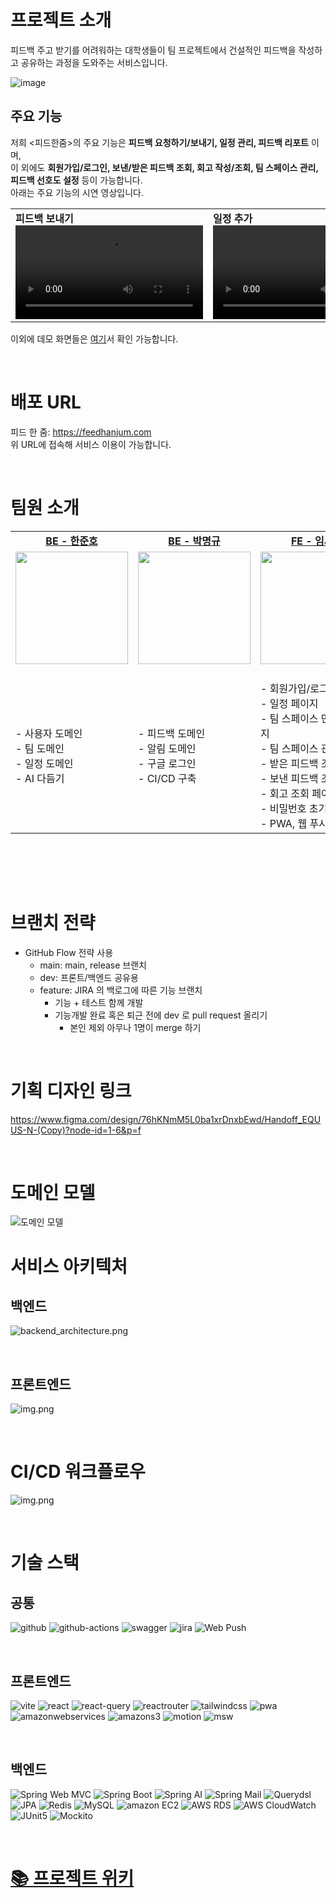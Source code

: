 # 프로젝트 소개
피드백 주고 받기를 어려워하는 대학생들이 팀 프로젝트에서 건설적인 피드백을 작성하고 공유하는 과정을 도와주는 서비스입니다.

![image](https://github.com/user-attachments/assets/cca47e96-12f7-4c30-88ec-a1a07b2eea21)

## 주요 기능
저희 <피드한줌>의 주요 기능은 **피드백 요청하기/보내기, 일정 관리, 피드백 리포트** 이며, <br>
이 외에도 **회원가입/로그인, 보낸/받은 피드백 조회, 회고 작성/조회, 팀 스페이스 관리, 피드백 선호도 설정** 등이 가능합니다. <br>
아래는 주요 기능의 시연 영상입니다.

<table>
<tr>
<td><b>피드백 보내기</b><br><video src="https://github.com/user-attachments/assets/993102a0-bad2-40e1-9e85-b79e5b4b12d8" ></video>
<td><b>일정 추가</b><br><video src="https://github.com/user-attachments/assets/ec202737-1815-41c5-aba3-3688374c839e" ></video>
<td><b>피드백 리포트를 포함한 마이페이지 기능</b><br><video src="https://github.com/user-attachments/assets/42de714d-d610-44b3-a638-8e718f611981" ></video>
</table>

이외에 데모 화면들은 [여기](https://github.com/softeer5th/Team5-EQUUS-N/wiki/%EB%8D%B0%EB%AA%A8-%ED%99%94%EB%A9%B4)서 확인 가능합니다.

<br>


# 배포 URL
피드 한 줌: https://feedhanjum.com <br>
위 URL에 접속해 서비스 이용이 가능합니다.

<br>

# 팀원 소개

<table>
<tbody><tr>
    <td width="25%" align="center"><a href="https://github.com/GoGradually"><b>BE - 한준호</b></a></td>
    <td width="25%" align="center"><a href="https://github.com/vvsos1"><b>BE - 박명규</b></a></td>
    <td width="25%" align="center"><a href="https://github.com/lsj1137"><b>FE - 임세준</b></a></td>
    <td width="25%" align="center"><a href="https://github.com/hammsik"><b>FE - 백현식</b></a></td>
</tr>
<tr>
<td align="center"><a href="https://github.com/GoGradually"><img src="https://avatars.githubusercontent.com/u/62929862?v=4" width="180px;" alt=""/><br /></a><br />
<td align="center"><a href="https://github.com/vvsos1"><img src="https://avatars.githubusercontent.com/u/26290830?v=4" width="180px;" alt=""/><br /></a><br />
<td align="center"><a href="https://github.com/lsj1137"><img src="https://avatars.githubusercontent.com/u/57708892?v=44" width="180px;" alt=""/><br /></a><br />
<td align="center"><a href="https://github.com/hammsik"><img src="https://avatars.githubusercontent.com/u/116339092?v=4" width="180px;" alt=""/><br /></a><br />
</td>
</tr>
<tr>
    <td align="start">- 사용자 도메인<br>- 팀 도메인<br>- 일정 도메인<br>- AI 다듬기 </td>
    <td align="start">- 피드백 도메인<br>- 알림 도메인<br>- 구글 로그인<br>- CI/CD 구축</td>
    <td align="start">- 회원가입/로그인 페이지<br>- 일정 페이지<br>- 팀 스페이스 만들기 페이지<br>- 팀 스페이스 관리 페이지<br>- 받은 피드백 조회 페이지<br>- 보낸 피드백 조회 페이지<br>- 회고 조회 페이지<br>- 비밀번호 초기화 페이지<br>- PWA, 웹 푸시알림</td>
    <td align="start">- 메인 페이지<br>- 피드백 보내기 페이지<br>- 피드백 요청하기 페이지<br>- 마이페이지<br>- 프로필 수정 페이지<br>- 피드백 리포트 페이지<br>- API 모듈화 및 Mocking</td></tr>
</tbody>
</table>
<br/>

<table>
</table>

<br>

# 브랜치 전략

- GitHub Flow 전략 사용
    - main: main, release 브랜치
    - dev: 프론트/백엔드 공유용
    - feature: JIRA 의 백로그에 따른 기능 브랜치
        - 기능 + 테스트 함께 개발
        - 기능개발 완료 혹은 퇴근 전에 dev 로 pull request 올리기
            - 본인 제외 아무나 1명이 merge 하기

<br>

# 기획 디자인 링크

https://www.figma.com/design/76hKNmM5L0ba1xrDnxbEwd/Handoff_EQUUS-N-(Copy)?node-id=1-6&p=f

<br>

# 도메인 모델
![도메인 모델](./docs/domain_model.png)

# 서비스 아키텍처

## 백엔드
![backend_architecture.png](docs/backend_architecture.png)

<br>

## 프론트엔드
![img.png](docs/frontend_architecture.png)

<br>

# CI/CD 워크플로우
![img.png](docs/ci_cd_workflow.png)

<br>

# 기술 스택
## 공통

![github](https://img.shields.io/badge/github-181717?style=for-the-badge&logo=github&logoColor=white)
![github-actions](https://img.shields.io/badge/github%20actions-2088FF?style=for-the-badge&logo=github-actions&logoColor=white)
![swagger](https://img.shields.io/badge/swagger-85EA2D?style=for-the-badge&logo=swagger&logoColor=black)
![jira](https://img.shields.io/badge/jira-0052CC?style=for-the-badge&logo=jira&logoColor=white)
![Web Push](https://img.shields.io/badge/Web%20Push-000000?style=for-the-badge)

<br>

## 프론트엔드
![vite](https://img.shields.io/badge/vite-646CFF?style=for-the-badge&logo=vite&logoColor=yellow)
![react](https://img.shields.io/badge/react-61DAFB?style=for-the-badge&logo=react&logoColor=black)
![react-query](https://img.shields.io/badge/reactquery-FF4154?style=for-the-badge&logo=reactquery&logoColor=white)
![reactrouter](https://img.shields.io/badge/reactrouter-CA4245?style=for-the-badge&logo=reactrouter&logoColor=white)
![tailwindcss](https://img.shields.io/badge/tailwindcss-06B6D4?style=for-the-badge&logo=tailwindcss&logoColor=white)
![pwa](https://img.shields.io/badge/pwa-5A0FC8?style=for-the-badge&logo=pwa&logoColor=white)
![amazonwebservices](https://img.shields.io/badge/cloudfront-232F3E?style=for-the-badge&logo=amazonwebservices&logoColor=orange)
![amazons3](https://img.shields.io/badge/amazons3-569A31?style=for-the-badge&logo=amazons3&logoColor=white)
![motion](https://img.shields.io/badge/motion-0055FF?style=for-the-badge&logo=framer&logoColor=white)
![msw](https://img.shields.io/badge/mockserviceworker-FF6A33?style=for-the-badge&logo=mockserviceworker&logoColor=white)


<br>


## 백엔드
![Spring Web MVC](https://img.shields.io/badge/Spring%20Web%20MVC-%236DB33F?style=for-the-badge&logo=spring&logoColor=white)
![Spring Boot](https://img.shields.io/badge/Spring%20Boot-%236DB33F?style=for-the-badge&logo=springboot&logoColor=white)
![Spring AI](https://img.shields.io/badge/Spring%20AI-%236DB33F?style=for-the-badge&logo=spring&logoColor=white)
![Spring Mail](https://img.shields.io/badge/Spring%20Mail-%236DB33F?style=for-the-badge&logo=spring&logoColor=white)
![Querydsl](https://img.shields.io/badge/Querydsl-009688?style=for-the-badge)
![JPA](https://img.shields.io/badge/JPA-5C5C5C?style=for-the-badge&logo=hibernate&logoColor=white)
![Redis](https://img.shields.io/badge/Redis-%23DC382D?style=for-the-badge&logo=redis&logoColor=white)
![MySQL](https://img.shields.io/badge/MySQL-%234479A1?style=for-the-badge&logo=mysql&logoColor=white)
![amazon EC2](https://img.shields.io/badge/EC2-%23FF9900?style=for-the-badge&logo=amazon-ec2&logoColor=white)
![AWS RDS](https://img.shields.io/badge/RDS-%23FF9900?style=for-the-badge&logo=amazon-rds&logoColor=white)
![AWS CloudWatch](https://img.shields.io/badge/CloudWatch-%23FF9900?style=for-the-badge&logo=amazon-cloudwatch&logoColor=white)
![JUnit5](https://img.shields.io/badge/JUnit5-25A162?style=for-the-badge&logo=junit5)
![Mockito](https://img.shields.io/badge/mockito-25A162?style=for-the-badge&logo=mocha)

<br>

# [📚 프로젝트 위키](https://github.com/GoGradually/Team5-EQUUS-N/wiki)
